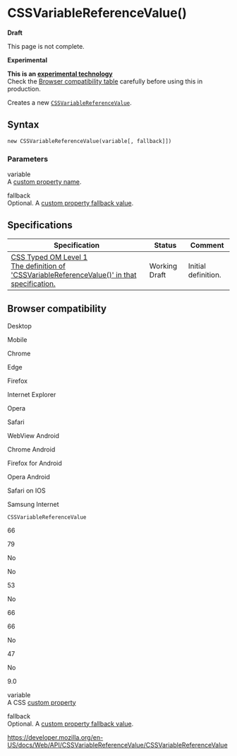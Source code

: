 # CSSVariableReferenceValue()

**Draft**

This page is not complete.

**Experimental**

**This is an [experimental technology](https://developer.mozilla.org/en-US/docs/MDN/Guidelines/Conventions_definitions#experimental)**  
Check the [Browser compatibility table](#browser_compatibility) carefully before using this in production.

Creates a new [`CSSVariableReferenceValue`](../cssvariablereferencevalue).

## Syntax

    new CSSVariableReferenceValue(variable[, fallback]])

### Parameters

variable  
A [custom property name](https://developer.mozilla.org/en-US/docs/Web/CSS/--*).

fallback  
Optional. A [custom property fallback value](https://developer.mozilla.org/en-US/docs/Web/CSS/Using_CSS_custom_properties#custom_property_fallback_values).

## Specifications

<table><thead><tr class="header"><th>Specification</th><th>Status</th><th>Comment</th></tr></thead><tbody><tr class="odd"><td><a href="https://drafts.css-houdini.org/css-typed-om-1/#dom-cssvariablereferencevalue-cssvariablereferencevalue">CSS Typed OM Level 1<br />
<span class="small">The definition of 'CSSVariableReferenceValue()' in that specification.</span></a></td><td><span class="spec-wd">Working Draft</span></td><td>Initial definition.</td></tr></tbody></table>

## Browser compatibility

Desktop

Mobile

Chrome

Edge

Firefox

Internet Explorer

Opera

Safari

WebView Android

Chrome Android

Firefox for Android

Opera Android

Safari on IOS

Samsung Internet

`CSSVariableReferenceValue`

66

79

No

No

53

No

66

66

No

47

No

9.0

variable  
A CSS [custom property](https://developer.mozilla.org/en-US/docs/Web/CSS/--*)

fallback  
Optional. A [custom property fallback value](https://developer.mozilla.org/en-US/docs/Web/CSS/Using_CSS_custom_properties#custom_property_fallback_values).

<a href="https://developer.mozilla.org/en-US/docs/Web/API/CSSVariableReferenceValue/CSSVariableReferenceValue" class="_attribution-link">https://developer.mozilla.org/en-US/docs/Web/API/CSSVariableReferenceValue/CSSVariableReferenceValue</a>
